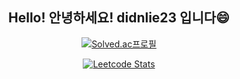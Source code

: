 
<!--
**didnlie23/didnlie23** is a ✨ _special_ ✨ repository because its `README.md` (this file) appears on your GitHub profile.

Here are some ideas to get you started:

- 🔭 I’m currently working on ...
- 🌱 I’m currently learning ...
- 👯 I’m looking to collaborate on ...
- 🤔 I’m looking for help with ...
- 💬 Ask me about ...
- 📫 How to reach me: ...
- 😄 Pronouns: ...
- ⚡ Fun fact: ...
-->
<div align="center">
  
  ## Hello! 안녕하세요! didnlie23 입니다😄
  
  [![Solved.ac프로필](http://mazassumnida.wtf/api/v2/generate_badge?boj=didnlie23)](https://solved.ac/didnlie23)

  [![Leetcode Stats](https://leetcard.jacoblin.cool/didnlie23?font=patrick_hand)](https://leetcode.com/didnlie23)
</div>
